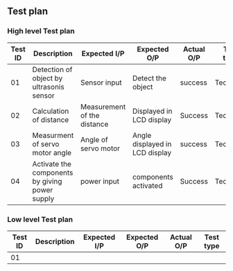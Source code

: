 
## Test plan

### High level Test plan

| Test ID | Description| Expected I/P | Expected O/P | Actual O/P | Test type|
|---------|------------|--------------|--------------|------------|----------|
|   01  |Detection of object by ultrasonis sensor|Sensor input| Detect the object| success|Technical|
|   02  |Calculation of distance| Measurement of the distance| Displayed in LCD display| Success|Technical|
|  03   | Measurment of servo motor angle| Angle of servo motor|Angle displayed in LCD display|success|Technical|
|  04   | Activate the components by giving power supply| power input| components activated|Success|Technical


### Low level Test plan

| Test ID | Description| Expected I/P | Expected O/P | Actual O/P | Test type|
|---------|------------|--------------|--------------|------------|----------|
|   01    |
